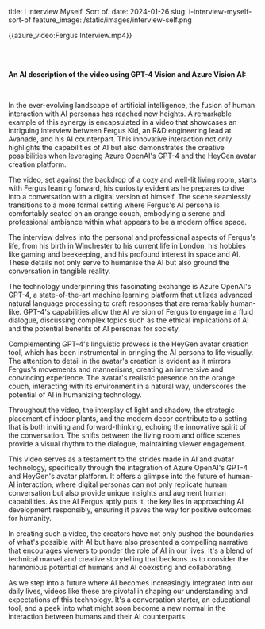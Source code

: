 title: I Interview Myself. Sort of.
date: 2024-01-26
slug: i-interview-myself-sort-of
feature_image: /static/images/interview-self.png

{{azure_video:Fergus Interview.mp4}}

<br><br>
<p><strong>An AI description of the video using GPT-4 Vision and Azure Vision AI:</strong></p>
<br>

<p>In the ever-evolving landscape of artificial intelligence, the fusion of human interaction with AI personas has reached new heights. A remarkable example of this synergy is encapsulated in a video that showcases an intriguing interview between Fergus Kid, an R&amp;D engineering lead at Avanade, and his AI counterpart. This innovative interaction not only highlights the capabilities of AI but also demonstrates the creative possibilities when leveraging Azure OpenAI's GPT-4 and the HeyGen avatar creation platform.</p>

<p>The video, set against the backdrop of a cozy and well-lit living room, starts with Fergus leaning forward, his curiosity evident as he prepares to dive into a conversation with a digital version of himself. The scene seamlessly transitions to a more formal setting where Fergus's AI persona is comfortably seated on an orange couch, embodying a serene and professional ambiance within what appears to be a modern office space.</p>

<p>The interview delves into the personal and professional aspects of Fergus's life, from his birth in Winchester to his current life in London, his hobbies like gaming and beekeeping, and his profound interest in space and AI. These details not only serve to humanise the AI but also ground the conversation in tangible reality.</p>

<p>The technology underpinning this fascinating exchange is Azure OpenAI's GPT-4, a state-of-the-art machine learning platform that utilizes advanced natural language processing to craft responses that are remarkably human-like. GPT-4's capabilities allow the AI version of Fergus to engage in a fluid dialogue, discussing complex topics such as the ethical implications of AI and the potential benefits of AI personas for society.</p>

<p>Complementing GPT-4's linguistic prowess is the HeyGen avatar creation tool, which has been instrumental in bringing the AI persona to life visually. The attention to detail in the avatar's creation is evident as it mirrors Fergus's movements and mannerisms, creating an immersive and convincing experience. The avatar's realistic presence on the orange couch, interacting with its environment in a natural way, underscores the potential of AI in humanizing technology.</p>

<p>Throughout the video, the interplay of light and shadow, the strategic placement of indoor plants, and the modern decor contribute to a setting that is both inviting and forward-thinking, echoing the innovative spirit of the conversation. The shifts between the living room and office scenes provide a visual rhythm to the dialogue, maintaining viewer engagement.</p>

<p>This video serves as a testament to the strides made in AI and avatar technology, specifically through the integration of Azure OpenAI's GPT-4 and HeyGen's avatar platform. It offers a glimpse into the future of human-AI interaction, where digital personas can not only replicate human conversation but also provide unique insights and augment human capabilities. As the AI Fergus aptly puts it, the key lies in approaching AI development responsibly, ensuring it paves the way for positive outcomes for humanity.</p>

<p>In creating such a video, the creators have not only pushed the boundaries of what's possible with AI but have also presented a compelling narrative that encourages viewers to ponder the role of AI in our lives. It's a blend of technical marvel and creative storytelling that beckons us to consider the harmonious potential of humans and AI coexisting and collaborating.</p>

<p>As we step into a future where AI becomes increasingly integrated into our daily lives, videos like these are pivotal in shaping our understanding and expectations of this technology. It's a conversation starter, an educational tool, and a peek into what might soon become a new normal in the interaction between humans and their AI counterparts.</p>

